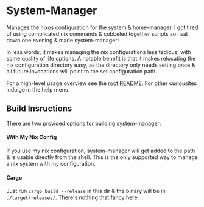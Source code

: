 # System-Manager
Manages the nixos configuration for the system & home-manager.
I got tired of using complicated nix commands & cobbeled together scripts so i sat down one evening & made system-manager!

In less words, it makes managing the nix configurations less tedious, with some quality of life options.
A notable benefit is that it makes relocating the nix configuration directory easy, as the directory only needs setting
once & all future invocations will point to the set configuration path.

For a high-level usage overview see the [root README](../README.md). For other curiousites indulge in the help menu.

## Build Insructions
There are two provided options for building system-manager:

#### With My Nix Config
If you use my nix configuration, system-manager will get added to the path & is usable directly from the shell. This is
the only supported way to manage a nix system with my configuration.

#### Cargo
Just run `cargo build --release` in this dir & the binary will be in `./target/releases/`. There's nothing that fancy 
here.
